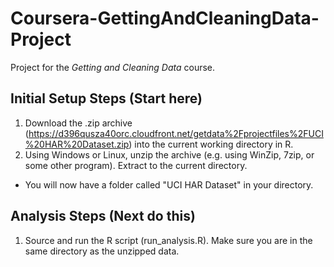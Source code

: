 Coursera-GettingAndCleaningData-Project
=======================================
Project for the *Getting and Cleaning Data* course.

## Initial Setup Steps (Start here)
1. Download the .zip archive (https://d396qusza40orc.cloudfront.net/getdata%2Fprojectfiles%2FUCI%20HAR%20Dataset.zip) into the current working directory in R.
2. Using Windows or Linux, unzip the archive (e.g. using WinZip, 7zip, or some other program). Extract to the current directory.
* You will now have a folder called "UCI HAR Dataset" in your directory.

## Analysis Steps (Next do this)
1. Source and run the R script (run_analysis.R). Make sure you are in the same directory as the unzipped data.
